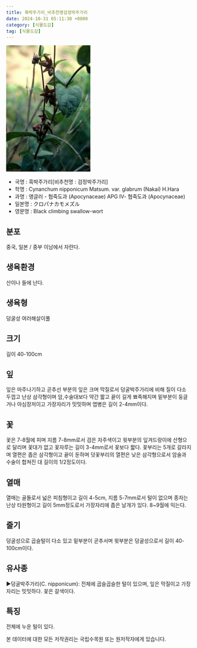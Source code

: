 ```yaml
---
title: 흑박주가리_비추천명검정박주가리
date: 2024-10-31 05:11:38 +0800
category: [식물도감]
tag: [식물도감]
---
```




![흑박주가리[비추천명 : 검정박주가리]](/assets/img/fileUpload/plants/basic/Asclepiadaceae/Cynanchum/13958/1_th2.JPG)
- 국명 : 흑박주가리[비추천명 : 검정박주가리]
- 학명 : Cynanchum nipponicum Matsum. var. glabrum (Nakai) H.Hara
- 과명 : 앵글러 - 협죽도과 (Apocynaceae) APG Ⅳ- 협죽도과 (Apocynaceae)
- 일본명 : クロパナカモメズル
- 영문명 : Black climbing swallow-wort


## 분포
중국, 일본 / 중부 이남에서 자란다.
## 생육환경
산이나 들에 난다.
## 생육형
덩굴성 여러해살이풀
## 크기
길이 40-100cm
## 잎
잎은 마주나기하고 곧추선 부분의 잎은 크며 막질로서 덩굴박주가리에 비해 질이 다소 두껍고 난상 삼각형이며 암,수술대보다 약간 짧고 끝이 길게 뾰족해지며 밑부분이 둥글거나 아심장저이고 가장자리가 밋밋하며 엽병은 길이 2-4mm이다.
## 꽃
꽃은 7-8월에 피며 지름 7-8mm로서 검은 자주색이고 윗부분의 잎겨드랑이에 산형으로 달리며 꽃대가 없고 꽃자루는 길이 3-4mm로서 꽃보다 짧다. 꽃부리는 5개로 갈라지며 열편은 좁은 삼각형이고 끝이 둔하며 덧꽃부리의 열편은 낮은 삼각형으로서 암술과 수술이 합쳐진 대 길이의 1/2정도이다.
## 열매
열매는 골돌로서 넓은 피침형이고 길이 4-5cm, 지름 5-7mm로서 털이 없으며 종자는 난상 타원형이고 길이 5mm정도로서 가장자리에 좁은 날개가 있다. 8~9월에 익는다. 
## 줄기
덩굴성으로 곱슬털이 다소 있고 밑부분이 곧추서며 윗부분은 덩굴성으로서 길이 40-100cm이다.
## 유사종
▶덩굴박주가리(C. nipponicum): 전체에 곱슬곱슬한 털이 있으며, 잎은 막질이고 가장자리는 밋밋하다. 꽃은 갈색이다.
## 특징
전체에 누운 털이 있다.






본 데이터에 대한 모든 저작권리는 국립수목원 또는 원저작자에게 있습니다.
